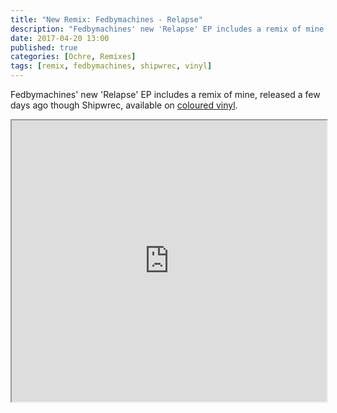 ```yaml
---
title: "New Remix: Fedbymachines - Relapse"
description: "Fedbymachines' new 'Relapse' EP includes a remix of mine. Out now on Shipwrec (vinyl/download)."
date: 2017-04-20 13:00
published: true
categories: [Ochre, Remixes]
tags: [remix, fedbymachines, shipwrec, vinyl]
---
```

Fedbymachines' new 'Relapse' EP includes a remix of mine, released a few days ago though Shipwrec, available on [coloured vinyl](https://clone.nl/item45686.html).

<iframe width="100%" height="450" src="https://w.soundcloud.com/player/?url=https%3A//api.soundcloud.com/313382842tracks/&amp;auto_play=false&amp;hide_related=false&amp;show_comments=true&amp;show_user=true&amp;show_reposts=false&amp;visual=true"></iframe>
